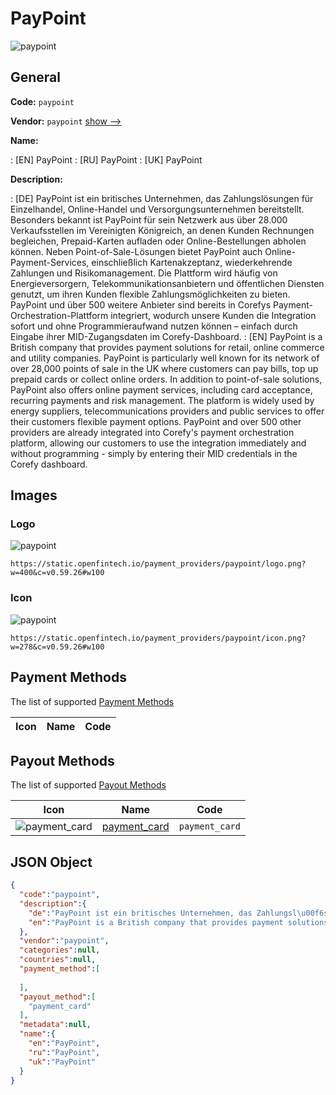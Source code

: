 
# PayPoint 
![paypoint](https://static.openfintech.io/payment_providers/paypoint/logo.png?w=400&c=v0.59.26#w100)  

## General 
 
**Code:** `paypoint` 
 
**Vendor:** `paypoint` [show -->](/vendors/paypoint/) 
 
**Name:** 
 
:	[EN] PayPoint 
:	[RU] PayPoint 
:	[UK] PayPoint 
 
**Description:** 
 
: [DE] PayPoint ist ein britisches Unternehmen, das Zahlungslösungen für Einzelhandel, Online-Handel und Versorgungsunternehmen bereitstellt. Besonders bekannt ist PayPoint für sein Netzwerk aus über 28.000 Verkaufsstellen im Vereinigten Königreich, an denen Kunden Rechnungen begleichen, Prepaid-Karten aufladen oder Online-Bestellungen abholen können. Neben Point-of-Sale-Lösungen bietet PayPoint auch Online-Payment-Services, einschließlich Kartenakzeptanz, wiederkehrende Zahlungen und Risikomanagement. Die Plattform wird häufig von Energieversorgern, Telekommunikationsanbietern und öffentlichen Diensten genutzt, um ihren Kunden flexible Zahlungsmöglichkeiten zu bieten. PayPoint und über 500 weitere Anbieter sind bereits in Corefys Payment-Orchestration-Plattform integriert, wodurch unsere Kunden die Integration sofort und ohne Programmieraufwand nutzen können – einfach durch Eingabe ihrer MID-Zugangsdaten im Corefy-Dashboard. 
: [EN] PayPoint is a British company that provides payment solutions for retail, online commerce and utility companies. PayPoint is particularly well known for its network of over 28,000 points of sale in the UK where customers can pay bills, top up prepaid cards or collect online orders. In addition to point-of-sale solutions, PayPoint also offers online payment services, including card acceptance, recurring payments and risk management. The platform is widely used by energy suppliers, telecommunications providers and public services to offer their customers flexible payment options. PayPoint and over 500 other providers are already integrated into Corefy's payment orchestration platform, allowing our customers to use the integration immediately and without programming - simply by entering their MID credentials in the Corefy dashboard. 
 

## Images 

### Logo 
 
![paypoint](https://static.openfintech.io/payment_providers/paypoint/logo.png?w=400&c=v0.59.26#w100)  

```
https://static.openfintech.io/payment_providers/paypoint/logo.png?w=400&c=v0.59.26#w100
```  

### Icon 
 
![paypoint](https://static.openfintech.io/payment_providers/paypoint/icon.png?w=278&c=v0.59.26#w100)  

```
https://static.openfintech.io/payment_providers/paypoint/icon.png?w=278&c=v0.59.26#w100
```  

## Payment Methods 
 
The list of supported [Payment Methods](/payment-methods/) 

|Icon|Name|Code| 
|:---:|:---:|:---:| 
 

## Payout Methods 
 
The list of supported [Payout Methods](/payout-methods/) 

|Icon|Name|Code| 
|:---:|:---:|:---:| 
|![payment_card](https://static.openfintech.io/payout_methods/payment_card/icon.svg?w=278&c=v0.59.26#w40) |[payment_card](payout-methodspayment_card/)|`payment_card`| 
 

## JSON Object 

```json
{
  "code":"paypoint",
  "description":{
    "de":"PayPoint ist ein britisches Unternehmen, das Zahlungsl\u00f6sungen f\u00fcr Einzelhandel, Online-Handel und Versorgungsunternehmen bereitstellt. Besonders bekannt ist PayPoint f\u00fcr sein Netzwerk aus \u00fcber 28.000 Verkaufsstellen im Vereinigten K\u00f6nigreich, an denen Kunden Rechnungen begleichen, Prepaid-Karten aufladen oder Online-Bestellungen abholen k\u00f6nnen. Neben Point-of-Sale-L\u00f6sungen bietet PayPoint auch Online-Payment-Services, einschlie\u00dflich Kartenakzeptanz, wiederkehrende Zahlungen und Risikomanagement. Die Plattform wird h\u00e4ufig von Energieversorgern, Telekommunikationsanbietern und \u00f6ffentlichen Diensten genutzt, um ihren Kunden flexible Zahlungsm\u00f6glichkeiten zu bieten. PayPoint und \u00fcber 500 weitere Anbieter sind bereits in Corefys Payment-Orchestration-Plattform integriert, wodurch unsere Kunden die Integration sofort und ohne Programmieraufwand nutzen k\u00f6nnen \u2013 einfach durch Eingabe ihrer MID-Zugangsdaten im Corefy-Dashboard.",
    "en":"PayPoint is a British company that provides payment solutions for retail, online commerce and utility companies. PayPoint is particularly well known for its network of over 28,000 points of sale in the UK where customers can pay bills, top up prepaid cards or collect online orders. In addition to point-of-sale solutions, PayPoint also offers online payment services, including card acceptance, recurring payments and risk management. The platform is widely used by energy suppliers, telecommunications providers and public services to offer their customers flexible payment options. PayPoint and over 500 other providers are already integrated into Corefy's payment orchestration platform, allowing our customers to use the integration immediately and without programming - simply by entering their MID credentials in the Corefy dashboard."
  },
  "vendor":"paypoint",
  "categories":null,
  "countries":null,
  "payment_method":[
    
  ],
  "payout_method":[
    "payment_card"
  ],
  "metadata":null,
  "name":{
    "en":"PayPoint",
    "ru":"PayPoint",
    "uk":"PayPoint"
  }
}
```  
